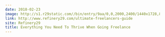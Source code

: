 ```yaml
---
date: 2018-02-23
image: http://s1.r29static.com//bin/entry/9aa/0,0,2000,2400/1440x1728,80/1930915/image.jpg
link: http://www.refinery29.com/ultimate-freelancers-guide
site: Refinery29
title: Everything You Need To Thrive When Going Freelance
---
```

